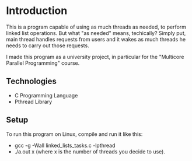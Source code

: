 # Introduction
This is a program capable of using as much threads as needed, to perform linked list operations.
But what "as needed" means, techically? Simply put, main thread handles requests from users and it wakes as much threads he needs to carry out those requests.

I made this program as a university project, in particular for the "Multicore Parallel Programming" course.

## Technologies

* C Programming Language
* Pthread Library

## Setup

To run this program on Linux, compile and run it like this:

* gcc -g -Wall linked_lists_tasks.c -lpthread
* ./a.out x  (where x is the number of threads you decide to use).

